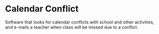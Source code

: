 # Calendar Conflict

Software that looks for calendar conflicts with school and other activities, and e-mails a teacher when class will be missed due to a conflict. 
